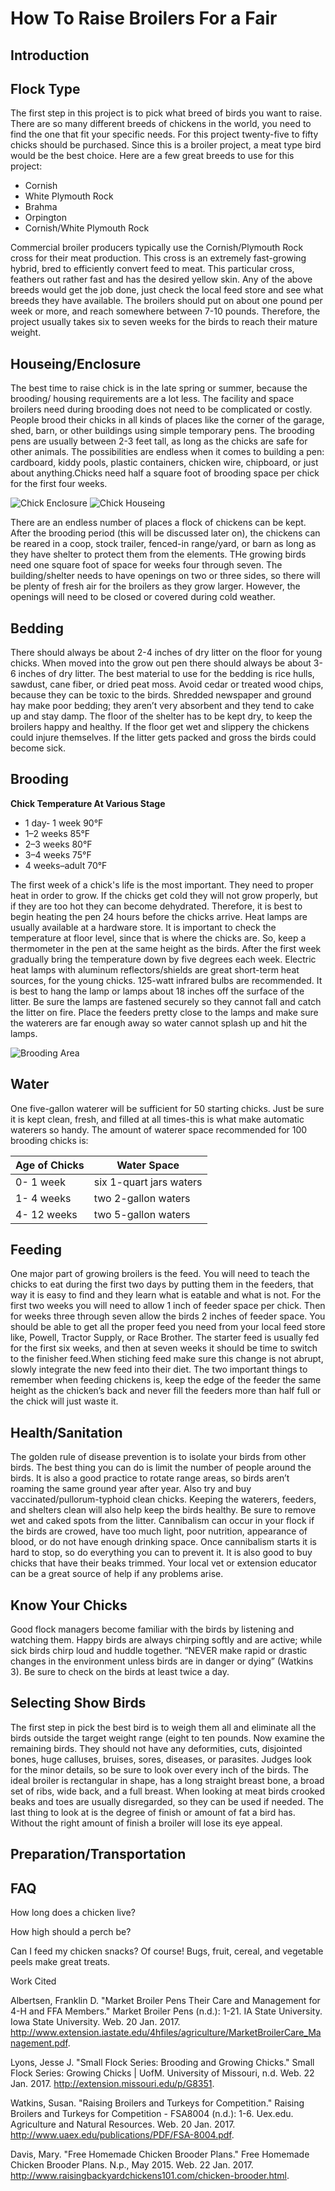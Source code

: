 # How To Raise Broilers For a Fair

## Introduction

## Flock Type
The first step in this project is to pick what breed of birds you want to raise. There are so many different breeds of chickens in the world, you need to find the one that fit your specific needs. For this project twenty-five to fifty chicks should be purchased. Since this is a broiler project, a meat type bird would be the best choice. Here are a few great breeds to use for this project: 
- Cornish
- White Plymouth Rock
- Brahma
- Orpington
- Cornish/White Plymouth Rock 
 
Commercial broiler producers typically use the Cornish/Plymouth Rock cross for their meat production. This cross is an extremely fast-growing hybrid, bred to efficiently convert feed to meat. This particular cross, feathers out rather fast and has the desired yellow skin. Any of the above breeds would get the job done, just check the local feed store and see what breeds they have available. The broilers should put on about one pound per week or more, and reach somewhere between 7-10 pounds. Therefore, the project usually takes six to seven weeks for the birds to reach their mature weight.  

## Houseing/Enclosure
The best time to raise chick is in the late spring or summer, because the brooding/ housing requirements are a lot less. The facility and space broilers need during brooding does not need to be complicated or costly. People brood their chicks in all kinds of places like the corner of the garage, shed, barn, or other buildings using simple temporary pens. The brooding pens are usually between 2-3 feet tall, as long as the chicks are safe for other animals. The possibilities are endless when it comes to building a pen: cardboard, kiddy pools, plastic containers, chicken wire, chipboard, or just about anything.Chicks need half a square foot of brooding space per chick for the first four weeks.

![Chick Enclosure](https://github.com/paigebailey21/assignments/blob/master/brooder2.jpg)
![Chick Houseing](https://github.com/paigebailey21/assignments/blob/master/images%20001.jfif)

There are an endless number of places a flock of chickens can be kept. After the brooding period (this will be discussed later on), the chickens can be reared in a coop, stock trailer, fenced-in range/yard, or barn as long as they have shelter to protect them from the elements. THe growing birds need one square foot of space for weeks four through seven. The building/shelter needs to have openings on two or three sides, so there will be plenty of fresh air for the broilers as they grow larger. However, the openings will need to be closed or covered during cold weather.

## Bedding
There should always be about 2-4 inches of dry litter on the floor for young chicks. When moved into the grow out pen there should always be about 3-6 inches of dry litter. The best material to use for the bedding is rice hulls, sawdust, cane fiber, or dried peat moss. Avoid cedar or treated wood chips, because they can be toxic to the birds. Shredded newspaper and ground hay make poor bedding; they aren’t very absorbent and they tend to cake up and stay damp. The floor of the shelter has to be kept dry, to keep the broilers happy and healthy. If the floor get wet and slippery the chickens could injure themselves. If the litter gets packed and gross the birds could become sick.   

## Brooding
**Chick Temperature At Various Stage**

- 1 day- 1 week 90°F
- 1–2 weeks 85°F
- 2–3 weeks 80°F  
- 3–4 weeks 75°F
- 4 weeks–adult 70°F

The first week of a chick's life is the most important. They need to proper heat in order to grow. If the chicks get cold they will not grow properly, but if they are too hot they can become dehydrated. Therefore, it is best to begin heating the pen 24 hours before the chicks arrive. Heat lamps are usually available at a hardware store. It is important to check the temperature at floor level, since that is where the chicks are. So, keep a thermometer in the pen at the same height as the birds. After the first week gradually bring the temperature down by five degrees each week. Electric heat lamps with aluminum reflectors/shields are great short-term heat sources, for the young chicks. 125-watt infrared bulbs are recommended. It is best to hang the lamp or lamps about 18 inches off the surface of the litter. Be sure the lamps are fastened securely so they cannot fall and catch the litter on fire. Place the feeders pretty close to the lamps and make sure the waterers are far enough away so water cannot splash up and hit the lamps.

![Brooding Area](https://github.com/paigebailey21/assignments/blob/master/brood%20box%202.jpg)

## Water
One five-gallon waterer will be sufficient for 50 starting chicks. Just be sure it is kept clean, fresh, and filled at all times-this is what make automatic waterers so handy. The amount of waterer space recommended for 100 brooding chicks is: 

| Age of Chicks | Water Space             |
| ------------- | ----------------------- |
| 0- 1 week     | six 1-quart jars waters |
| 1- 4 weeks    | two 2-gallon waters     |
| 4- 12 weeks   | two 5-gallon waters     |

## Feeding
One major part of growing broilers is the feed. You will need to teach the chicks to eat during the first two days by putting them in the feeders, that way it is easy to find and they learn what is eatable and what is not. For the first two weeks you will need to allow 1 inch of feeder space per chick. Then for weeks three through seven allow the birds 2 inches of feeder space. You should be able to get all the proper feed you need from your local feed store like, Powell, Tractor Supply, or Race Brother. The starter feed is usually fed for the first six weeks, and then at seven weeks it should be time to switch to the finisher feed.When stiching feed make sure this change is not abrupt, slowly integrate the new feed into their diet. The two important things to remember when feeding chickens is, keep the edge of the feeder the same height as the chicken’s back and never fill the feeders more than half full or the chick will just waste it.  

## Health/Sanitation
The golden rule of disease prevention is to isolate your birds from other birds. The best thing you can do is limit the number of people around the birds. It is also a good practice to rotate range areas, so birds aren’t roaming the same ground year after year. Also try and buy vaccinated/pullorum-typhoid clean chicks. Keeping the waterers, feeders, and shelters clean will also help keep the birds healthy. Be sure to remove wet and caked spots from the litter. Cannibalism can occur in your flock if the birds are crowed, have too much light, poor nutrition, appearance of blood, or do not have enough drinking space. Once cannibalism starts it is hard to stop, so do everything you can to prevent it. It is also good to buy chicks that have their beaks trimmed. Your local vet or extension educator can be a great source of help if any problems arise.  

## Know Your Chicks
Good flock managers become familiar with the birds by listening and watching them. Happy birds are always chirping softly and are active; while sick birds chirp loud and huddle together. “NEVER make rapid or drastic changes in the environment unless birds are in danger or dying” (Watkins 3). Be sure to check on the birds at least twice a day. 

## Selecting Show Birds
The first step in pick the best bird is to weigh them all and eliminate all the birds outside the target weight range (eight to ten pounds. Now examine the remaining birds. They should not have any deformities, cuts, disjointed bones, huge calluses, bruises, sores, diseases, or parasites. Judges look for the minor details, so be sure to look over every inch of the birds. The ideal broiler is rectangular in shape, has a long straight breast bone, a broad set of ribs, wide back, and a full breast. When looking at meat birds crooked beaks and toes are usually disregarded, so they can be used if needed. The last thing to look at is the degree of finish or amount of fat a bird has. Without the right amount of finish a broiler will lose its eye appeal.

## Preparation/Transportation

## FAQ
How long does a chicken live?

How high should a perch be?

Can I feed my chicken snacks?
 Of course! Bugs, fruit, cereal, and vegetable peels make great treats.

Work Cited 
 
Albertsen, Franklin D. "Market Broiler Pens Their Care and Management for 4-H and FFA Members." Market Broiler Pens (n.d.): 1-21. IA State University. Iowa State University. Web. 20 Jan. 2017. <http://www.extension.iastate.edu/4hfiles/agriculture/MarketBroilerCare_Management.pdf>. 
 
Lyons, Jesse J. "Small Flock Series: Brooding and Growing Chicks." Small Flock Series: Growing Chicks | UofM. University of Missouri, n.d. Web. 22 Jan. 2017. <http://extension.missouri.edu/p/G8351>. 
 
Watkins, Susan. "Raising Broilers and Turkeys for Competition." Raising Broilers and Turkeys for Competition - FSA8004 (n.d.): 1-6. Uex.edu. Agriculture and Natural Resources. Web. 20 Jan. 2017. <http://www.uaex.edu/publications/PDF/FSA-8004.pdf>. 
 
Davis, Mary. "Free Homemade Chicken Brooder Plans." Free Homemade Chicken Brooder Plans. N.p., May 2015. Web. 22 Jan. 2017. <http://www.raisingbackyardchickens101.com/chicken-brooder.html>. 
